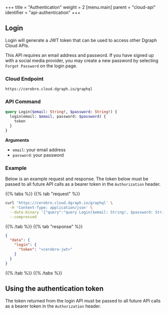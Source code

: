 +++
title = "Authentication"
weight = 2
[menu.main]
    parent = "cloud-api"
    identifier = "api-authentication"
+++

## Login

Login will generate a JWT token that can be used to access other Dgraph Cloud
APIs.

This API requires an email address and password. If you have signed up with a
social media provider, you may create a new password by selecting
`Forgot Password` on the login page.

### Cloud Endpoint

```
https://cerebro.cloud.dgraph.io/graphql
```

### API Command

```graphql
query Login($email: String!, $password: String!) {
  login(email: $email, password: $password) {
    token
  }
}
```

**Arguments**

- `email`: your email address
- `password`: your password

### Example

Below is an example request and response. The token below must be passed to all
future API calls as a bearer token in the `Authorization` header.

{{% tabs %}} {{% tab "request" %}}

```bash
curl 'https://cerebro.cloud.dgraph.io/graphql' \
  -H 'Content-Type: application/json' \
  --data-binary '{"query":"query Login($email: String!, $password: String!) {\n  login(email: $email, password: $password) {    \n    token\n  }\n}","variables":{"email":"<your-email>","password":"<your-password>"}}' \
  --compressed
```

{{% /tab %}} {{% tab "response" %}}

```json
{
  "data": {
    "login": {
      "token": "<cerebro-jwt>"
    }
  }
}
```

{{% /tab %}} {{% /tabs %}}

## Using the authentication token

The token returned from the login API must be passed to all future API calls as
a bearer token in the `Authorization` header.
